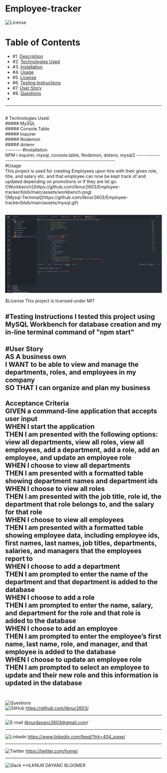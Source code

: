 # Employee-tracker
![License](https://img.shields.io/badge/License%3A-MIT-green)
# Table of Contents

* #1.  [Description](#description)
* #2.  [Technologies Used](#technologies-used)
* #3.  [Installation](#installation)
* #4.  [Usage](#usage)
* #5.  [License](#license)
* #6.  [Testing Instructions](#testing-instructions)
* #7.  [User Story](#User-Story)
* #8.  [Questions](#questions)
* <br>
----
<br>
# Technologies Used:
<br>
##### MySQL
<br>
##### Console.Table 
<br>
##### Inquirer
<br>
##### Nodemon
<br>
##### dotenv
<br>
--------
#Installation
<br>
NPM i inquirer, mysql, console.table, Nodemon,  dotenv, mysql2
-------------------------------------------------------------------
<br>
#Usage
<br>
This project is used for creating Employees upon hire with their given role, title, and salary etc. and that employee can now be kept track of and updated depending on promotions or if they are let go.
<br>
![Workbench](https://github.com/ilknur2603/Employee-tracker/blob/main/assets/workbench.png)
<br>
![Mysql-Terminal](https://github.com/ilknur2603/Employee-tracker/blob/main/assets/mysql.gif)
<br>
<br>
  
![npm start](https://github.com/ilknur2603/Employee-tracker/blob/main/assets/npm%20start.gif)

$License
This project is licensed under MIT

#Testing Instructions
I tested this project using MySQL Workbench for database creation and my in-line terminal command of "npm start"
---
#User Story
<br>
AS A business own
<br>
I WANT to be able to view and manage the departments, roles, and employees in my company
<br>
SO THAT I can organize and plan my business
<br>
<br>
Acceptance Criteria
<br>
GIVEN a command-line application that accepts user input
<br>
WHEN I start the application
<br>
THEN I am presented with the following options: view all departments, view all roles, view all employees, add a department, add a role, add an employee, and update an employee role<br>
WHEN I choose to view all departments
<br>
THEN I am presented with a formatted table showing department names and department ids
<br>
WHEN I choose to view all roles
<br>
THEN I am presented with the job title, role id, the department that role belongs to, and the salary for that role
<br>
WHEN I choose to view all employees
<br>
THEN I am presented with a formatted table showing employee data, including employee ids, first names, last names, job titles, departments, salaries, and managers that the employees report to
<br>
WHEN I choose to add a department
<br>
THEN I am prompted to enter the name of the department and that department is added to the database
<br>
WHEN I choose to add a role
<br>
THEN I am prompted to enter the name, salary, and department for the role and that role is added to the database
<br>
WHEN I choose to add an employee
<br>
THEN I am prompted to enter the employee’s first name, last name, role, and manager, and that employee is added to the database
<br>
WHEN I choose to update an employee role
<br>
THEN I am prompted to select an employee to update and their new role and this information is updated in the database
<br>
<br>
---
![Questions](https://img.shields.io/badge/Ask%20me-anything-1abc9c.svg)
<br>
![GitHub](https://img.shields.io/badge/GitHub-100000?style=for-the-badge&logo=github&logoColor=white)      https://github.com/ilknur2603/
***
![E-mail](https://img.shields.io/badge/Gmail-D14836?style=for-the-badge&logo=gmail&logoColor=white)        ilknurdayanc2603@gmail.com/
***
![Linkedn](https://img.shields.io/badge/LinkedIn-0077B5?style=for-the-badge&logo=linkedin&logoColor=white) https://www.linkedin.com/feed/?trk=404_page/
***
![Twitter](https://img.shields.io/badge/Twitter-1DA1F2?style=for-the-badge&logo=twitter&logoColor=white)   https://twitter.com/home/
***
![Slack](https://img.shields.io/badge/Slack-4A154B?style=for-the-badge&logo=slack&logoColor=white)         **ILKNUR DAYANC BLOOMER

